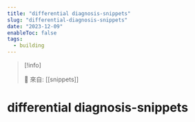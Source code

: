 ```yaml
---
title: "differential diagnosis-snippets"
slug: "differential-diagnosis-snippets"
date: "2023-12-09"
enableToc: false
tags:
  - building
---
```


> [!info]
>
> 🌱 來自: [[snippets]]

# differential diagnosis-snippets


